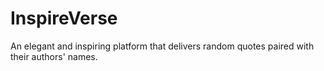 # InspireVerse
An elegant and inspiring platform that delivers random quotes paired with their authors' names.
